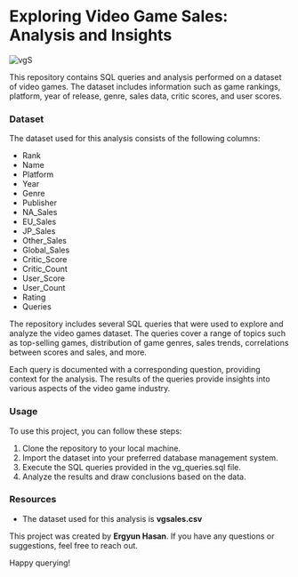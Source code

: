 # Exploring Video Game Sales: Analysis and Insights

![vgS](https://github.com/ergyunhasan/Video_Game_Analysis_SQL/assets/121507597/2ca00938-8c53-4930-86e9-2b14b68caa53)

This repository contains SQL queries and analysis performed on a dataset of video games. The dataset includes information such as game rankings, platform, year of release, genre, sales data, critic scores, and user scores.

### Dataset
The dataset used for this analysis consists of the following columns:

* Rank
* Name
* Platform
* Year
* Genre
* Publisher
* NA_Sales
* EU_Sales
* JP_Sales
* Other_Sales
* Global_Sales
* Critic_Score
* Critic_Count
* User_Score
* User_Count
* Rating
* Queries

The repository includes several SQL queries that were used to explore and analyze the video games dataset. The queries cover a range of topics such as top-selling games, distribution of game genres, sales trends, correlations between scores and sales, and more.

Each query is documented with a corresponding question, providing context for the analysis. The results of the queries provide insights into various aspects of the video game industry.

### Usage

To use this project, you can follow these steps:

1. Clone the repository to your local machine.
2. Import the dataset into your preferred database management system.
3. Execute the SQL queries provided in the vg_queries.sql file.
4. Analyze the results and draw conclusions based on the data.

### Resources

* The dataset used for this analysis is **vgsales.csv**

This project was created by **Ergyun Hasan**. If you have any questions or suggestions, feel free to reach out.

Happy querying!
